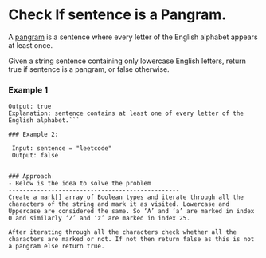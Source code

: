 # Check If sentence is a Pangram.
A [pangram](https://leetcode.com/problems/check-if-the-sentence-is-pangram) is a sentence where every letter of the English alphabet appears at least once.

Given a string sentence containing only lowercase English letters, return true if sentence is a pangram, or false otherwise.

### Example 1
   ```Input: sentence = "thequickbrownfoxjumpsoverthelazydog"
   Output: true
   Explanation: sentence contains at least one of every letter of the English alphabet.```

### Example 2:

    Input: sentence = "leetcode"
    Output: false


### Approach
- Below is the idea to solve the problem
------------------------------------------------
Create a mark[] array of Boolean types and iterate through all the characters of the string and mark it as visited. Lowercase and Uppercase are considered the same. So ‘A’ and ‘a’ are marked in index 0 and similarly ‘Z’ and ‘z’ are marked in index 25.

After iterating through all the characters check whether all the characters are marked or not. If not then return false as this is not a pangram else return true. 